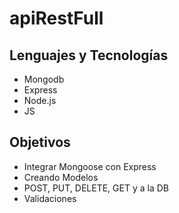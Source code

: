 # apiRestFull

## Lenguajes y Tecnologías

- Mongodb
- Express
- Node.js
- JS



## Objetivos

- Integrar Mongoose con Express
- Creando Modelos
- POST, PUT, DELETE, GET y a la DB 
- Validaciones


